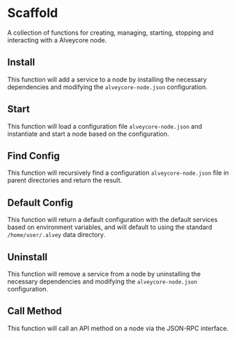# Scaffold
A collection of functions for creating, managing, starting, stopping and interacting with a Alveycore node.

## Install
This function will add a service to a node by installing the necessary dependencies and modifying the `alveycore-node.json` configuration.

## Start
This function will load a configuration file `alveycore-node.json` and instantiate and start a node based on the configuration.

## Find Config
This function will recursively find a configuration `alveycore-node.json` file in parent directories and return the result.

## Default Config
This function will return a default configuration with the default services based on environment variables, and will default to using the standard `/home/user/.alvey` data directory.

## Uninstall
This function will remove a service from a node by uninstalling the necessary dependencies and modifying the `alveycore-node.json` configuration.

## Call Method
This function will call an API method on a node via the JSON-RPC interface.
